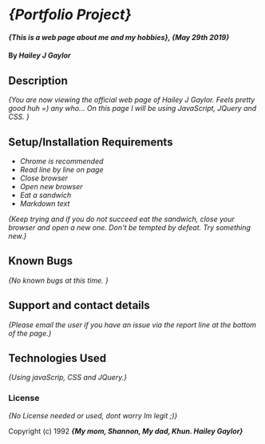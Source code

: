 # _{Portfolio Project}_

#### _{This is a web page about me and my hobbies}, {May 29th 2019}_

#### By _Hailey J Gaylor_

## Description

_{You are now viewing the official web page of Hailey J Gaylor. Feels pretty good huh =) any who... On this page I will be using JavaScript, JQuery and CSS. }_

## Setup/Installation Requirements

* _Chrome is recommended_
* _Read line by line on page_
* _Close browser_
* _Open new browser_
* _Eat a sandwich_
* _Markdown text_

_{Keep trying and if you do not succeed eat the sandwich, close your browser and open a new one. Don't be tempted by defeat. Try something new.}_

## Known Bugs

_{No known bugs at this time. }_

## Support and contact details

_{Please email the user if you have an issue via the report line at the bottom of the page.}_

## Technologies Used

_{Using javaScrip, CSS and JQuery.}_

### License

*{No License needed or used, dont worry Im legit ;)}*

Copyright (c) 1992 **_{My mom, Shannon, My dad, Khun. Hailey Gaylor}_**
